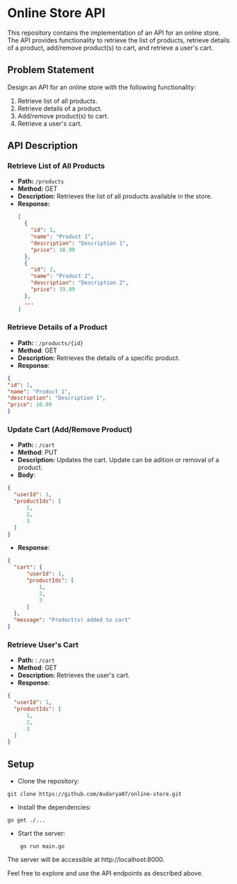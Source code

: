 # Online Store API

This repository contains the implementation of an API for an online store. The API provides functionality to retrieve the list of products, retrieve details of a product, add/remove product(s) to cart, and retrieve a user's cart.

## Problem Statement

Design an API for an online store with the following functionality:  
1. Retrieve list of all products.
2. Retrieve details of a product.
3. Add/remove product(s) to cart.
4. Retrieve a user's cart.

## API Description

### Retrieve List of All Products

- **Path:** `/products`
- **Method:** GET
- **Description:** Retrieves the list of all products available in the store.
- **Response:**
  ```json
  [
    {
      "id": 1,
      "name": "Product 1",
      "description": "Description 1",
      "price": 10.99
    },
    {
      "id": 2,
      "name": "Product 2",
      "description": "Description 2",
      "price": 19.99
    },
    ...
  ]
  ```

### Retrieve Details of a Product

  - **Path:** : `/products/{id}`
  - **Method**: GET
  - **Description:** Retrieves the details of a specific product.
  - **Response**:
  ```json
  {
  "id": 1,
  "name": "Product 1",
  "description": "Description 1",
  "price": 10.99
 } 
```
   
  
### Update Cart (Add/Remove Product)

  - **Path:** : `/cart`
  - **Method**: PUT
  - **Description:** Updates the cart. Update can be adition or removal of a product.
  - **Body**:
  ```json
  {
    "userId": 1,
    "productIds": [
        1,
        2,
        3
    ]
}
``` 

  - **Response**:

  ```json
  {
    "cart": {
        "userId": 1,
        "productIds": [
            1,
            2,
            3
        ]
    },
    "message": "Product(s) added to cart"
  }
  ```


### Retrieve User's Cart 

  - **Path:** : `/cart`
  - **Method**: GET
  - **Description:** Retrieves the user's cart.
  - **Response**:

  ```json
  {
    "userId": 1,
    "productIds": [
        1,
        2,
        3
    ]
}
  ```

## Setup

  - Clone the repository:
```shell 
git clone https://github.com/Audarya07/online-store.git
```

- Install the dependencies:

```shell
go get ./...
```

- Start the server:

```shell
    go run main.go
```

The server will be accessible at http://localhost:8000.

Feel free to explore and use the API endpoints as described above. 
